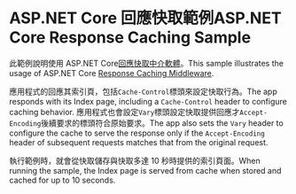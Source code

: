 # <a name="aspnet-core-response-caching-sample"></a><span data-ttu-id="3b0a4-101">ASP.NET Core 回應快取範例</span><span class="sxs-lookup"><span data-stu-id="3b0a4-101">ASP.NET Core Response Caching Sample</span></span>

<span data-ttu-id="3b0a4-102">此範例說明使用 ASP.NET Core[回應快取中介軟體](https://docs.microsoft.com/aspnet/core/performance/caching/middleware)。</span><span class="sxs-lookup"><span data-stu-id="3b0a4-102">This sample illustrates the usage of ASP.NET Core [Response Caching Middleware](https://docs.microsoft.com/aspnet/core/performance/caching/middleware).</span></span>

<span data-ttu-id="3b0a4-103">應用程式的回應其索引頁，包括`Cache-Control`標頭來設定快取行為。</span><span class="sxs-lookup"><span data-stu-id="3b0a4-103">The app responds with its Index page, including a `Cache-Control` header to configure caching behavior.</span></span> <span data-ttu-id="3b0a4-104">應用程式也會設定`Vary`標頭設定快取提供回應才`Accept-Encoding`後續要求的標頭符合原始要求。</span><span class="sxs-lookup"><span data-stu-id="3b0a4-104">The app also sets the `Vary` header to configure the cache to serve the response only if the `Accept-Encoding` header of subsequent requests matches that from the original request.</span></span>

<span data-ttu-id="3b0a4-105">執行範例時，就會從快取儲存與快取多達 10 秒時提供的索引頁面。</span><span class="sxs-lookup"><span data-stu-id="3b0a4-105">When running the sample, the Index page is served from cache when stored and cached for up to 10 seconds.</span></span>
